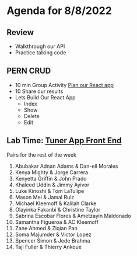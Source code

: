 # Agenda for 8/8/2022

## Review
 - Walkthrough our API
 - Practice talking code

## PERN CRUD
 - 10 min Group Activity [Plan our React app](https://miro.com/app/board/uXjVOgHTZxo=/)
 - 10 Share our results
 - Lets Build Our React App
    - Index
    - Show
    - Delete
    - Edit

## Lab Time: [Tuner App Front End](https://github.com/joinpursuit/tuner-full-stack-app)
Pairs for the rest of the week
1. Abubakar Adnan Adams & Dan-ell Morales
2. Kenya Mighty & Jorge Carrera
3. Kenyetta Griffin & John Prado
4. Khaleed Uddin & Jimmy Ayivor
5. Luke Kinoshi & Tom LaTulipe
6. Mason Mei & Jamal Ruiz
7. Michael Kleemoff & Kalilah Clarke
8. Olayinka Fakanbi & Christine Taylor
9. Sabrina Escobar Flores & Ametzayin Maldonado
10. Samantha Figueroa & AC Kleemoff
11. Zane Ahmed & Ziqian Pan
12. Soma Majumder & Victor Lopez
13. Spencer Simon & Jede Brahma
14. Taji Fuller & Thierry Ankoue